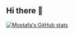 ## Hi there 👋

[![Mostafa's GitHub stats](https://github-readme-stats.vercel.app/api?username=mostafasadeghi97&show_icons=true&theme=radical)](https://github.com/mostafasadeghi97/github-readme-stats)
